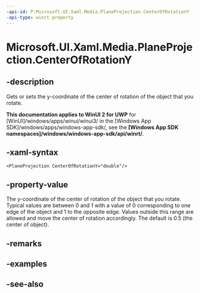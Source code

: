 ```yaml
---
-api-id: P:Microsoft.UI.Xaml.Media.PlaneProjection.CenterOfRotationY
-api-type: winrt property
---
```


<!-- Property syntax
public double CenterOfRotationY { get;  set; }
-->

# Microsoft.UI.Xaml.Media.PlaneProjection.CenterOfRotationY

## -description
Gets or sets the y-coordinate of the center of rotation of the object that you rotate.

**This documentation applies to WinUI 2 for UWP** for [WinUI]/windows/apps/winui/winui3/ in the [Windows App SDK]/windows/apps/windows-app-sdk/, see the **[Windows App SDK namespaces]/windows/windows-app-sdk/api/winrt/**.

## -xaml-syntax
```xaml
<PlaneProjection CenterOfRotationY="double"/>
```


## -property-value
The y-coordinate of the center of rotation of the object that you rotate. Typical values are between 0 and 1 with a value of 0 corresponding to one edge of the object and 1 to the opposite edge. Values outside this range are allowed and move the center of rotation accordingly. The default is 0.5 (the center of object).

## -remarks

## -examples

## -see-also
